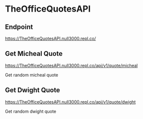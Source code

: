 # TheOfficeQuotesAPI

## Endpoint
https://TheOfficeQuotesAPI.null3000.repl.co/

## Get Micheal Quote
https://TheOfficeQuotesAPI.null3000.repl.co/api/v1/quote/micheal
<p> Get random micheal quote <p>
  
## Get Dwight Quote
https://TheOfficeQuotesAPI.null3000.repl.co/api/v1/quote/dwight
<p> Get random dwight quote <p>
